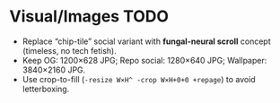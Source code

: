 # Visual/Images TODO

- Replace “chip-tile” social variant with **fungal-neural scroll** concept (timeless, no tech fetish).
- Keep OG: 1200×628 JPG; Repo social: 1280×640 JPG; Wallpaper: 3840×2160 JPG.
- Use crop-to-fill (`-resize W×H^ -crop W×H+0+0 +repage`) to avoid letterboxing.
